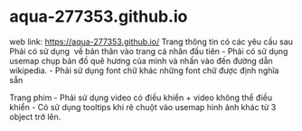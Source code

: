# aqua-277353.github.io
web 
link: https://aqua-277353.github.io/
Trang thông tin có các yêu cầu sau
    Phải có sử dụng <img> về bản thân vào trang cá nhân đầu tiên
    - Phải có sử dụng usemap chụp bản đồ quê hương của mình và nhấn vào
    đến đường dẫn wikipedia.
    - Phải sử dụng font chữ khác những font chữ được định nghĩa sẵn

Trang phim 
    - Phải sử dụng video có điều khiển + video không thể điều khiển
    - Có sử dụng tooltips khi rê chuột vào usemap hình ảnh khác từ 3 object
    trở lên.

